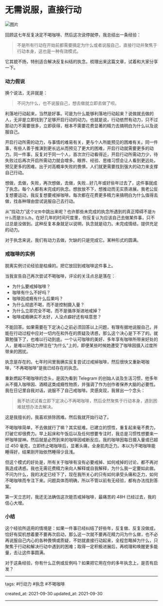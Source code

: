 # 无需说服，直接行动

![图片](https://i.xue.cn/9fd2122.jpg)

回顾这七年反复决定不喝咖啡、然后这次说停就停，我总结出一条经验：

> 不是所有行动在开始前都需要搞定为什么或者说服自己，直接行动并聚焦于行动本身，这也是一种有效模式。

它其貌不扬，特别适合解决反复纠结的执念。梳理出来这篇文章，试着和大家分享一下。

### 动力假说

换个说法，无非就是：

> 不问为什么，也不说服自己，想去做就立即去做了呗。

利落地行动起来，当然是好事。可是为什么能够利落地行动起来？说做就去做的人，无非是立即找到了足够开启行动的动力。也就是说，行动依然有动力，只不过那动力不需要很多，立即获得，根本不需要花费显著的精力去搞明白为什么以及说服自己。

开启行动所需的动力，与事情的难易有关，更与个人所能预见的困难有关。同一件事，有些人善于推演到更长远从而预见了更大的困难，开启行动就需要更多的动力。同一件事，反复对于同一个人，首次次行动看得近，开启行动所需动力少，待失败过后再次开启所需动力就会增多。眼界、经验、思维习惯会让人看到更远处，预见更多的困难。出于对高概率失败的畏惧，人们就更需要找到强大的动力来支撑自己行动。

想做，去做，失败，再次想做，去做，失败…好几年或好些年过去了，这件事就成了执念。每个人都有未完成的执念。想放放不下，想推动而无实质进展。我老公反复想要运动，我反复想要戒掉咖啡。每次都在花费更多精力来搞明白为什么值得去做，找各种理由尝试说服自己去行动。

从“找动力”这个`定势`中跳出来呢？也许那些未完成的执念所遇到的真正障碍不是`为什么`而是`怎么办`。在好几年的时间尺度里，你反复认为应该自己去做某件事，只不过总是没做到。这种反复本身就足以说明，执念就是动力。未完成情结，提供充足的动力。

对于执念来说，我们有动力去做，欠缺的只是完成它。某种形式的圆满。

### 戒咖啡的实例

脱离实例讨论经验是枯燥的。把它放回到戒咖啡这件事上。

当我宣告自己再次尝试不喝咖啡，评论的关注点总是落在：

- 为什么要戒掉咖啡？
- 咖啡有什么不好吗？
- 咖啡因成瘾有什么后果吗？
- 为什么彻底不喝，而不是控制摄入量？
- 为什么立即完全不喝，而不是循序渐进地戒掉？
- 咖啡成瘾确实不太好，人没点癖好还有啥意思？

不能回答。如果需要在下定决心之前必须回答以上问题，有理有据地说服自己，并能在行动过程中应对一切内在和外在的质疑及诱惑，那么这个决心是下不了的。就算勉强下了，也难以行动到底。一个认可咖啡的美好、多年享有咖啡所带来好处的人，是难以把动力押注在“为什么”上的，即便某些时候她遭受了咖啡因摄入过度所带来的困扰。

执念是存在的。七年时间里我确实反复尝试过戒掉咖啡，然后很快又重新喝咖啡，“不再喝咖啡”是我已经存在的执念。

重新燃起不喝咖啡的念头，是因为看到 Telegram 的创始人谈及生活习惯，他多年从不摄入咖啡因、酒精这类成瘾性物质，并强调了作为创作者保养大脑的必要性。我在日记里自我对话，说服不了自己戒咖啡。灵感突现，我冒出一个念头：

> 我不妨试试看立即下定决心不再喝咖啡，然后全然聚焦于行动本身，遇到困难就想办法去解决。

这是我擅长的，我喜欢排除困难。然后我就开始行动了。

不喝咖啡简单，不去做就行了嘛？其实挺难。已建立的惯性，重复起来毫不费力，打破它却很费力。早上起床和午饭后以及任何想要专注时，我总是习惯性想要来一杯咖啡提神。然后就是必然到来的咖啡因戒断反应。我的咖啡因每日摄入量或已超过 450 毫克，立即终止喝咖啡后，显著头痛，全身肌肉乏力。本以为不喝咖啡能睡得好，结果刚开始依然睡得少且浅。

但这个模式的好处是，所有关于咖啡有没有必要戒掉、如何戒掉的讨论，都不再对我造成诱惑。我也无需花费精力来向人解释或自我解释，为什么我一定要如此做。不问为什么，我的决定已经下了，现在我所关心的只有如何承受头痛和乏力，如何不喝咖啡而专注下来。问题具体而明确，所以不管以前有无经验，都有办法找到答案。

第一天立志时，我还无法确信这次能否戒掉咖啡，最痛苦的 48H 已经过去，我的信心大增。

### 小结

这个经验所适用的情境是：如果一件事已经纠结了好些年，反复做、反复没做成，恰好有契机想着要不要再次启动，那么这一次就不要再花精力问为什么做，也不必再说服自己内心的各种畏惧或质疑，不妨就直接行动起来，全程忽略掉为什么，只聚焦于行动和解决行动中遇到的困难；取得一定积极进展后，再梳理和唤醒更多能量，去让这件事圆满。

对于这条经验，你有什么正例或反例吗？如果把它用在你的多年执念上，是否有启发？

---

tags: #行动力  #执念 #不喝咖啡 

created_at: 2021-09-30
updated_at: 2021-09-30

---
